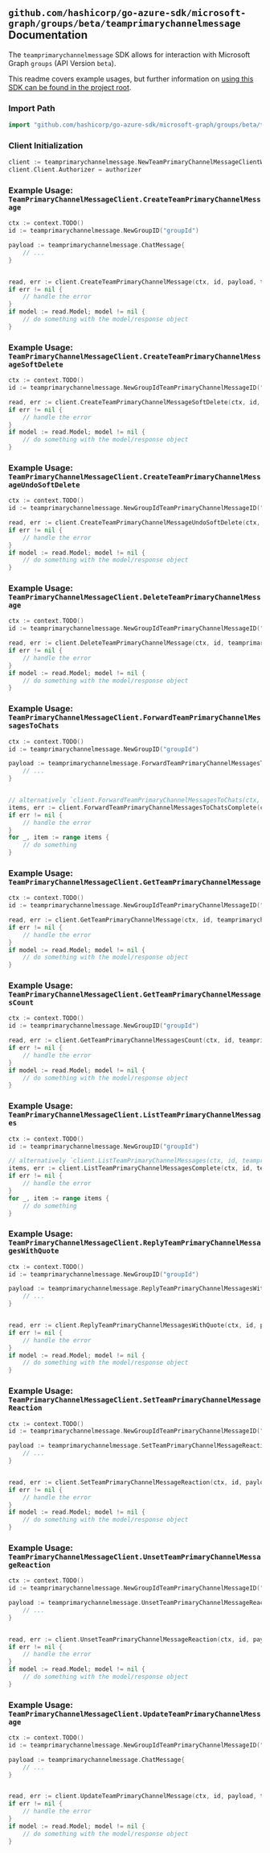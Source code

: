 
## `github.com/hashicorp/go-azure-sdk/microsoft-graph/groups/beta/teamprimarychannelmessage` Documentation

The `teamprimarychannelmessage` SDK allows for interaction with Microsoft Graph `groups` (API Version `beta`).

This readme covers example usages, but further information on [using this SDK can be found in the project root](https://github.com/hashicorp/go-azure-sdk/tree/main/docs).

### Import Path

```go
import "github.com/hashicorp/go-azure-sdk/microsoft-graph/groups/beta/teamprimarychannelmessage"
```


### Client Initialization

```go
client := teamprimarychannelmessage.NewTeamPrimaryChannelMessageClientWithBaseURI("https://graph.microsoft.com")
client.Client.Authorizer = authorizer
```


### Example Usage: `TeamPrimaryChannelMessageClient.CreateTeamPrimaryChannelMessage`

```go
ctx := context.TODO()
id := teamprimarychannelmessage.NewGroupID("groupId")

payload := teamprimarychannelmessage.ChatMessage{
	// ...
}


read, err := client.CreateTeamPrimaryChannelMessage(ctx, id, payload, teamprimarychannelmessage.DefaultCreateTeamPrimaryChannelMessageOperationOptions())
if err != nil {
	// handle the error
}
if model := read.Model; model != nil {
	// do something with the model/response object
}
```


### Example Usage: `TeamPrimaryChannelMessageClient.CreateTeamPrimaryChannelMessageSoftDelete`

```go
ctx := context.TODO()
id := teamprimarychannelmessage.NewGroupIdTeamPrimaryChannelMessageID("groupId", "chatMessageId")

read, err := client.CreateTeamPrimaryChannelMessageSoftDelete(ctx, id, teamprimarychannelmessage.DefaultCreateTeamPrimaryChannelMessageSoftDeleteOperationOptions())
if err != nil {
	// handle the error
}
if model := read.Model; model != nil {
	// do something with the model/response object
}
```


### Example Usage: `TeamPrimaryChannelMessageClient.CreateTeamPrimaryChannelMessageUndoSoftDelete`

```go
ctx := context.TODO()
id := teamprimarychannelmessage.NewGroupIdTeamPrimaryChannelMessageID("groupId", "chatMessageId")

read, err := client.CreateTeamPrimaryChannelMessageUndoSoftDelete(ctx, id, teamprimarychannelmessage.DefaultCreateTeamPrimaryChannelMessageUndoSoftDeleteOperationOptions())
if err != nil {
	// handle the error
}
if model := read.Model; model != nil {
	// do something with the model/response object
}
```


### Example Usage: `TeamPrimaryChannelMessageClient.DeleteTeamPrimaryChannelMessage`

```go
ctx := context.TODO()
id := teamprimarychannelmessage.NewGroupIdTeamPrimaryChannelMessageID("groupId", "chatMessageId")

read, err := client.DeleteTeamPrimaryChannelMessage(ctx, id, teamprimarychannelmessage.DefaultDeleteTeamPrimaryChannelMessageOperationOptions())
if err != nil {
	// handle the error
}
if model := read.Model; model != nil {
	// do something with the model/response object
}
```


### Example Usage: `TeamPrimaryChannelMessageClient.ForwardTeamPrimaryChannelMessagesToChats`

```go
ctx := context.TODO()
id := teamprimarychannelmessage.NewGroupID("groupId")

payload := teamprimarychannelmessage.ForwardTeamPrimaryChannelMessagesToChatsRequest{
	// ...
}


// alternatively `client.ForwardTeamPrimaryChannelMessagesToChats(ctx, id, payload, teamprimarychannelmessage.DefaultForwardTeamPrimaryChannelMessagesToChatsOperationOptions())` can be used to do batched pagination
items, err := client.ForwardTeamPrimaryChannelMessagesToChatsComplete(ctx, id, payload, teamprimarychannelmessage.DefaultForwardTeamPrimaryChannelMessagesToChatsOperationOptions())
if err != nil {
	// handle the error
}
for _, item := range items {
	// do something
}
```


### Example Usage: `TeamPrimaryChannelMessageClient.GetTeamPrimaryChannelMessage`

```go
ctx := context.TODO()
id := teamprimarychannelmessage.NewGroupIdTeamPrimaryChannelMessageID("groupId", "chatMessageId")

read, err := client.GetTeamPrimaryChannelMessage(ctx, id, teamprimarychannelmessage.DefaultGetTeamPrimaryChannelMessageOperationOptions())
if err != nil {
	// handle the error
}
if model := read.Model; model != nil {
	// do something with the model/response object
}
```


### Example Usage: `TeamPrimaryChannelMessageClient.GetTeamPrimaryChannelMessagesCount`

```go
ctx := context.TODO()
id := teamprimarychannelmessage.NewGroupID("groupId")

read, err := client.GetTeamPrimaryChannelMessagesCount(ctx, id, teamprimarychannelmessage.DefaultGetTeamPrimaryChannelMessagesCountOperationOptions())
if err != nil {
	// handle the error
}
if model := read.Model; model != nil {
	// do something with the model/response object
}
```


### Example Usage: `TeamPrimaryChannelMessageClient.ListTeamPrimaryChannelMessages`

```go
ctx := context.TODO()
id := teamprimarychannelmessage.NewGroupID("groupId")

// alternatively `client.ListTeamPrimaryChannelMessages(ctx, id, teamprimarychannelmessage.DefaultListTeamPrimaryChannelMessagesOperationOptions())` can be used to do batched pagination
items, err := client.ListTeamPrimaryChannelMessagesComplete(ctx, id, teamprimarychannelmessage.DefaultListTeamPrimaryChannelMessagesOperationOptions())
if err != nil {
	// handle the error
}
for _, item := range items {
	// do something
}
```


### Example Usage: `TeamPrimaryChannelMessageClient.ReplyTeamPrimaryChannelMessagesWithQuote`

```go
ctx := context.TODO()
id := teamprimarychannelmessage.NewGroupID("groupId")

payload := teamprimarychannelmessage.ReplyTeamPrimaryChannelMessagesWithQuoteRequest{
	// ...
}


read, err := client.ReplyTeamPrimaryChannelMessagesWithQuote(ctx, id, payload, teamprimarychannelmessage.DefaultReplyTeamPrimaryChannelMessagesWithQuoteOperationOptions())
if err != nil {
	// handle the error
}
if model := read.Model; model != nil {
	// do something with the model/response object
}
```


### Example Usage: `TeamPrimaryChannelMessageClient.SetTeamPrimaryChannelMessageReaction`

```go
ctx := context.TODO()
id := teamprimarychannelmessage.NewGroupIdTeamPrimaryChannelMessageID("groupId", "chatMessageId")

payload := teamprimarychannelmessage.SetTeamPrimaryChannelMessageReactionRequest{
	// ...
}


read, err := client.SetTeamPrimaryChannelMessageReaction(ctx, id, payload, teamprimarychannelmessage.DefaultSetTeamPrimaryChannelMessageReactionOperationOptions())
if err != nil {
	// handle the error
}
if model := read.Model; model != nil {
	// do something with the model/response object
}
```


### Example Usage: `TeamPrimaryChannelMessageClient.UnsetTeamPrimaryChannelMessageReaction`

```go
ctx := context.TODO()
id := teamprimarychannelmessage.NewGroupIdTeamPrimaryChannelMessageID("groupId", "chatMessageId")

payload := teamprimarychannelmessage.UnsetTeamPrimaryChannelMessageReactionRequest{
	// ...
}


read, err := client.UnsetTeamPrimaryChannelMessageReaction(ctx, id, payload, teamprimarychannelmessage.DefaultUnsetTeamPrimaryChannelMessageReactionOperationOptions())
if err != nil {
	// handle the error
}
if model := read.Model; model != nil {
	// do something with the model/response object
}
```


### Example Usage: `TeamPrimaryChannelMessageClient.UpdateTeamPrimaryChannelMessage`

```go
ctx := context.TODO()
id := teamprimarychannelmessage.NewGroupIdTeamPrimaryChannelMessageID("groupId", "chatMessageId")

payload := teamprimarychannelmessage.ChatMessage{
	// ...
}


read, err := client.UpdateTeamPrimaryChannelMessage(ctx, id, payload, teamprimarychannelmessage.DefaultUpdateTeamPrimaryChannelMessageOperationOptions())
if err != nil {
	// handle the error
}
if model := read.Model; model != nil {
	// do something with the model/response object
}
```
